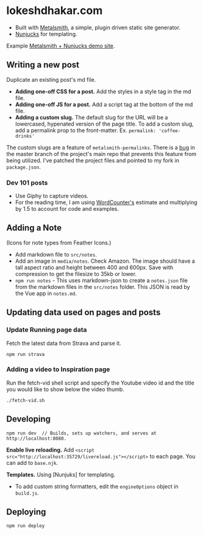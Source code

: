 # lokeshdhakar.com

- Built with [Metalsmith](http://www.metalsmith.io/), a simple, plugin driven static site generator.
- [Nunjucks](https://mozilla.github.io/nunjucks/templating.html) for templating.

Example [Metalsmith + Nunjucks demo site](https://github.com/voorhoede/demo-metalsmith-nunjucks).

## Writing a new post

Duplicate an existing post's md file.

- **Adding one-off CSS for a post.** Add the styles in a style tag in the md file.
- **Adding one-off JS for a post.** Add a script tag at the bottom of the md file.
- **Adding a custom slug.** The default slug for the URL will be a lowercased, hypenated version of the page title. To add a custom slug, add a permalink prop to the front-matter. Ex. `permalink: 'coffee-drinks'`

The custom slugs are a feature of `metalsmith-permalinks`. There is a [bug](https://github.com/segmentio/metalsmith-permalinks/issues/81) in the master branch of the project's main repo that prevents this feature from being utilized. I've patched the project files and pointed to my fork in `package.json`.

### Dev 101 posts

- Use Giphy to capture videos.
- For the reading time, I am using [WordCounter's](https://wordcounter.net/) estimate and multiplying by 1.5 to account for code and examples.


## Adding a Note

(Icons for note types from Feather Icons.)

- Add markdown file to `src/notes`. 
- Add an image in `media/notes`. Check Amazon. The image should have a tall aspect ratio and height between 400 and 600px. Save with compression to get the filesize to 35kb or lower.
- `npm run notes` - This uses markdown-json to create a `notes.json` file from the markdown files in the `src/notes` folder. This JSON is read by the Vue app in `notes.md`.

## Updating data used on pages and posts


### Update Running page data

Fetch the latest data from Strava and parse it.

```
npm run strava
```


### Adding a video to Inspiration page

Run the fetch-vid shell script and specify the Youtube video id and the title you would
like to show below the video thumb.
```
./fetch-vid.sh
```

## Developing

```
npm run dev  // Builds, sets up watchers, and serves at http://localhost:8080.
```

**Enable live reloading.** Add `<script src="http://localhost:35729/livereload.js"></script>` to
each page. You can add to `base.njk`.

**Templates.** Using [Nunjuks] for templating.
- To add custom string formatters, edit the `engineOptions` object in `build.js`.

## Deploying

```
npm run deploy
```
